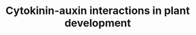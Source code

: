 ---
annotations:
- id: PW:0000465
  parent: signaling pathway
  type: Pathway Ontology
  value: hormone signaling pathway
authors:
- Pjaiswal
- Susan
- MaintBot
- Eweitz
- Finterly
description: The plant growth hormones auxin and cytokinin along with strigolactones
  play an active role in plant development. The pathway diagram shows interaction
  of growth hormone mediated regulation of gene activities and role in various plant
  part development.   In the root apical meristem development section the paralogs
  of A. thaliana AHKs and AHPs were listed as family group members and not as members
  of the complex.
last-edited: 2021-05-31
organisms:
- Arabidopsis thaliana
redirect_from:
- /index.php/Pathway:WP2945
- /instance/WP2945
- /instance/WP2945_r118622
revision: r118622
schema-jsonld:
- '@context': https://schema.org/
  '@id': https://wikipathways.github.io/pathways/WP2945.html
  '@type': Dataset
  creator:
    '@type': Organization
    name: WikiPathways
  description: The plant growth hormones auxin and cytokinin along with strigolactones
    play an active role in plant development. The pathway diagram shows interaction
    of growth hormone mediated regulation of gene activities and role in various plant
    part development.   In the root apical meristem development section the paralogs
    of A. thaliana AHKs and AHPs were listed as family group members and not as members
    of the complex.
  keywords:
  - ABA
  - ABI4
  - AHK1
  - AHK2
  - AHK3
  - AHK4
  - AHK5
  - AHP-Like
  - AHP1
  - AHP2
  - AHP3
  - AHP4
  - AHP5
  - AHP6
  - ARR1
  - ARR10
  - ARR12
  - ARR15
  - ARR5
  - ARR7
  - Auxin
  - BRC1
  - CLV1
  - CLV2
  - CLV3
  - Cytokinin
  - IPT1
  - IPT2
  - IPT3
  - IPT4
  - IPT5
  - IPT6
  - IPT7
  - IPT8
  - IPT9
  - MAX4
  - MP
  - PIN1
  - PIN3
  - PIN6
  - PIN7
  - SHY2
  - Strigolactone
  - WUS
  license: CC0
  name: Cytokinin-auxin interactions in plant development
seo: CreativeWork
title: Cytokinin-auxin interactions in plant development
wpid: WP2945
---